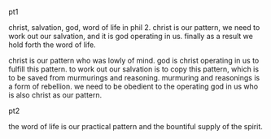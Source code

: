 pt1

christ, salvation, god, word of life in phil 2. christ is our pattern, we need to work out
our salvation, and it is god operating in us. finally as a result we hold forth the
word of life.

christ is our pattern who was lowly of mind. god is christ operating in us to fulfill
this pattern. to work out our salvation is to copy this pattern, which is to be saved from
murmurings and reasoning. murmuring and reasonings is a form of rebellion. we need
to be obedient to the operating god in us who is also christ as our pattern.

pt2

the word of life is our practical pattern and the bountiful supply of the spirit.
